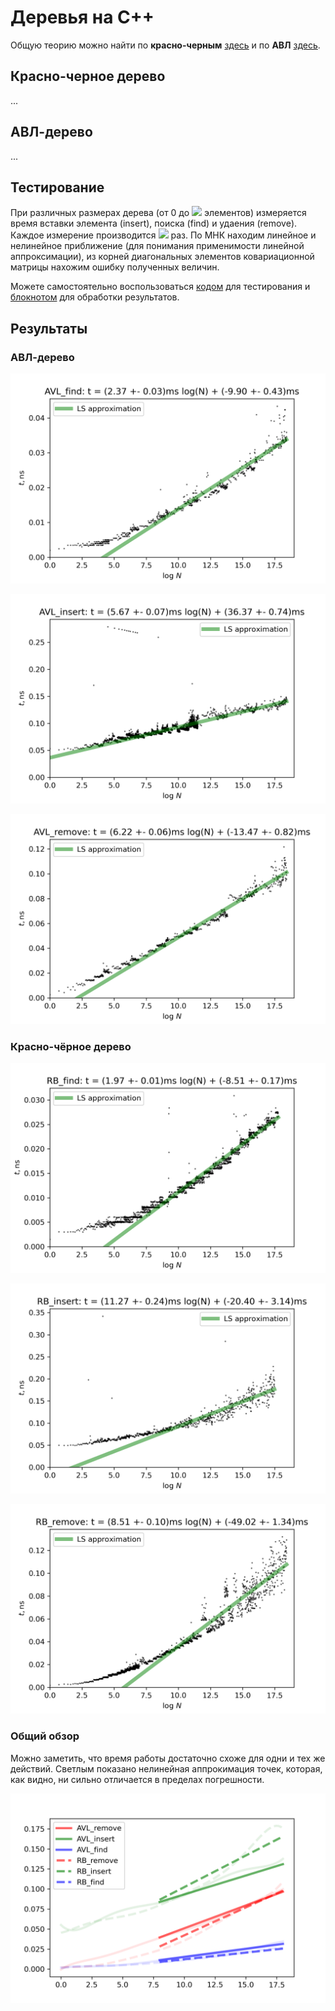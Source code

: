 # Деревья на C++
Общую теорию можно найти по **красно-черным** [здесь](https://neerc.ifmo.ru/wiki/index.php?title=%D0%9A%D1%80%D0%B0%D1%81%D0%BD%D0%BE-%D1%87%D0%B5%D1%80%D0%BD%D0%BE%D0%B5_%D0%B4%D0%B5%D1%80%D0%B5%D0%B2%D0%BE) и по **АВЛ** [здесь](https://neerc.ifmo.ru/wiki/index.php?title=%D0%90%D0%92%D0%9B-%D0%B4%D0%B5%D1%80%D0%B5%D0%B2%D0%BE).

## Красно-черное дерево
...

## АВЛ-дерево
...

## Тестирование
При различных размерах дерева (от 0 до <img src="https://latex.codecogs.com/gif.latex?10^8" /> элементов) измеряется время вставки элемента (insert), поиска (find) и удаения (remove). Каждое измерение производится <img src="https://latex.codecogs.com/gif.latex?10^6" /> раз. По МНК находим линейное и нелинейное приближение (для понимания применимости линейной аппроксимации), из корней диагональных элементов ковариационной матрицы нахожим ошибку полученных величин.

Можете самостоятельно воспользоваться
[кодом](https://github.com/k1242/CppDGAPForest/blob/main/Testing%20system/TestSet.cpp)
 для тестирования и
[блокнотом](https://github.com/k1242/CppDGAPForest/blob/main/Testing%20system/read_data.ipynb) 
для обработки результатов. 

## Результаты

### АВЛ-дерево

![find](https://github.com/k1242/CppDGAPForest/blob/main/Testing%20system/figures/AVL_find.png)

![insert](https://github.com/k1242/CppDGAPForest/blob/main/Testing%20system/figures/AVL_insert.png)

![remove](https://github.com/k1242/CppDGAPForest/blob/main/Testing%20system/figures/AVL_remove.png)

### Красно-чёрное дерево

![find](https://github.com/k1242/CppDGAPForest/blob/main/Testing%20system/figures/RB_find.png)

![insert](https://github.com/k1242/CppDGAPForest/blob/main/Testing%20system/figures/RB_insert.png)

![remove](https://github.com/k1242/CppDGAPForest/blob/main/Testing%20system/figures/RB_remove.png)

### Общий обзор

Можно заметить, что время работы достаточно схоже для одни и тех же действий. Светлым показано нелинейная аппрокимация точек, которая, как видно, ни сильно отличается в пределах погрешности.

![overview](https://github.com/k1242/CppDGAPForest/blob/main/Testing%20system/figures/overview.png)
